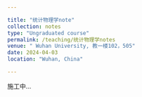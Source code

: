```yaml
---

title: "统计物理学note"
collection: notes
type: "Ungraduated course"
permalink: /teaching/统计物理学notes
venue: " Wuhan University, 教一楼102，505"
date: 2024-04-03
location: "Wuhan, China"

---
```


施工中...
